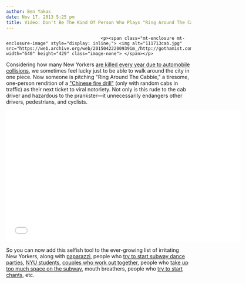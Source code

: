 ```yaml
---
author: Ben Yakas
date: Nov 17, 2013 5:25 pm
title: Video: Don't Be The Kind Of Person Who Plays "Ring Around The Cabbie"
---
```


	
										<p><span class="mt-enclosure mt-enclosure-image" style="display: inline;"> <img alt="111713cab.jpg" src="https://web.archive.org/web/20150422200939im_/http://gothamist.com/attachments/byakas/111713cab.jpg" width="640" height="429" class="image-none"> </span></p>

<p>Considering how many New Yorkers <a href="https://web.archive.org/web/20150422200939/http://gothamist.com/tags/cis">are killed every year due to automobile collisions</a>, we sometimes feel lucky just to be able to walk around the city in one piece. Now someone is pitching &quot;Ring Around The Cabbie,&quot; a tiresome, one-person rendition of a <a href="https://web.archive.org/web/20150422200939/http://www.npr.org/blogs/codeswitch/2013/10/31/228876599/what-s-so-chinese-about-a-chinese-fire-drill">&quot;Chinese fire drill&quot;</a> (only with random cabs in traffic) as their next ticket to viral notoriety. Not only is this rude to the cab driver and hazardous to the prankster&#x2014;it unnecessarily endangers other drivers, pedestrians, and cyclists.</p>

<p><iframe width="640" height="360" src="//web.archive.org/web/20150422200939if_/http://www.youtube.com/embed/k2nEUukNQBY" frameborder="0" allowfullscreen></iframe></p>

<p>So you can now add this selfish tool to the ever-growing list of irritating New Yorkers, along with <a href="https://web.archive.org/web/20150422200939/http://gothamist.com/tags/paparazzi">paparazzi</a>, people who <a href="https://web.archive.org/web/20150422200939/http://gothamist.com/2012/03/11/please_stop_with_the_subway_dance_p.php">try to start subway dance parties</a>, <a href="https://web.archive.org/web/20150422200939/http://gothamist.com/2013/05/15/video_annoying_nyu_student_taken_to.php">NYU students</a>, <a href="https://web.archive.org/web/20150422200939/http://gothamist.com/2012/08/31/video_is_this_the_most_annoying_bro.php">couples who work out together</a>, people who <a href="https://web.archive.org/web/20150422200939/http://gothamist.com/tags/paparazzi">take up too much space on the subway</a>, mouth breathers, people who <a href="https://web.archive.org/web/20150422200939/http://gothamist.com/2011/05/03/video_usa_chant_falls_flat_on_l_tra.php">try to start chants</a>, etc.</p>					
										
									
				